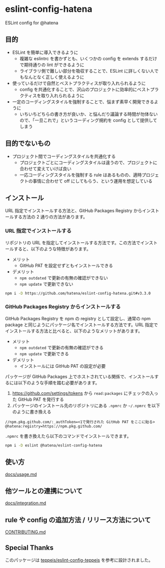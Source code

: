 # eslint-config-hatena

ESLint config for @hatena

## 目的

- ESLint を簡単に導入できるように
  - 複雑な eslintrc を書かずとも、いくつかの config を extends するだけで期待通りの lint ができるように
  - ライブラリ側で難しい部分を吸収することで、ESLint に詳しくない人でもなんとなく正しく使えるように
- 使っているだけで自然とベストプラクティスが取り入れられるように
  - config を共通化することで、沢山のプロジェクトに効率的にベストプラクティスを取り入れられるように
- 一定のコーディングスタイルを強制することで、悩まず素早く開発できるように
  - いちいちどちらの書き方が良いか、と悩んだり議論する時間が勿体ないので、「一旦これで」というコーディング規約を config として提供してしまう

## 目的でないもの

- プロジェクト間でコーディングスタイルを共通化する
  - プロジェクトごとにコーディングスタイルは違うので、プロジェクトに合わせて変えていけば良い
  - 一応コーディングスタイルを強制する rule はあるものの、適時プロジェクトの事情に合わせて off にしてもらう、という運用を想定している

## インストール

URL 指定でインストールする方法と、GitHub Packages Registry からインストールする方法の 2 通りの方法があります。

### URL 指定でインストールする

リポジトリの URL を指定してインストールする方法です。この方法でインストールすると、以下のような特徴があります。

- メリット
  - GitHub PAT を設定せずともインストールできる
- デメリット
  - `npm outdated` で更新の有無の確認ができない
  - `npm update` で更新できない

```bash
npm i -D https://github.com/hatena/eslint-config-hatena.git#v3.3.0
```

### GitHub Packages Registry からインストールする

GitHub Packages Registry を npm の registry として設定し、通常の npm package と同じようにパッケージ名でインストールする方法です。URL 指定でインストールする方法と比べると、以下のようなメリットがあります。

- メリット
  - `npm outdated` で更新の有無の確認ができる
  - `npm update` で更新できる
- デメリット
  - インストールには GitHub PAT の設定が必要

パッケージが GitHub Packages 上でホストされている関係で、インストールするには以下のような手順を踏む必要があります。

1. https://github.com/settings/tokens から `read:packages` にチェックの入った GitHub PAT を発行する
2. パッケージのインストール先のリポジトリにある `.npmrc` か `~/.npmrc` を以下のように書き換える

```
//npm.pkg.github.com/:_authToken=<1で発行された GitHub PAT をここに貼る>
@hatena:registry=https://npm.pkg.github.com/
```

`.npmrc` を書き換えたら以下のコマンドでインストールできます。

```bash
npm i -D eslint @hatena/eslint-config-hatena
```

## 使い方

[docs/usage.md](https://github.com/hatena/eslint-config-hatena/blob/main/docs/usage.md)

## 他ツールとの連携について

[docs/integration.md](https://github.com/hatena/eslint-config-hatena/blob/main/docs/integration.md)

## rule や config の追加方法 / リリース方法について

[CONTRIBUTING.md](https://github.com/hatena/eslint-config-hatena/blob/main/CONTRIBUTING.md)

## Special Thanks

このパッケージは [teppeis/eslint-config-teppeis](https://github.com/teppeis/eslint-config-teppeis) を参考に設計されました。
